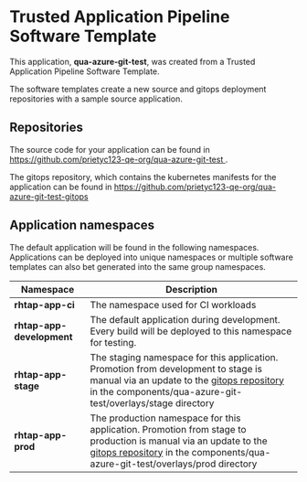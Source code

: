 # Trusted Application Pipeline Software Template

This application, **qua-azure-git-test**, was created from a Trusted Application Pipeline Software Template.

The software templates create a new source and gitops deployment repositories with a sample source application. 

## Repositories

The source code for your application can be found in [https://github.com/prietyc123-qe-org/qua-azure-git-test ](https://github.com/prietyc123-qe-org/qua-azure-git-test ).
 
The gitops repository, which contains the kubernetes manifests for the application can be found in 
[https://github.com/prietyc123-qe-org/qua-azure-git-test-gitops ](https://github.com/prietyc123-qe-org/qua-azure-git-test-gitops ) 

## Application namespaces 

The default application will be found in the following namespaces. Applications can be deployed into unique namespaces or multiple software templates can also bet generated into the same group namespaces.  

|  Namespace   |  Description   |  
| -------- | -------- |
| **rhtap-app-ci** | The namespace used for CI workloads |
| **rhtap-app-development** | The default application during development. Every build will be deployed to this namespace for testing. |
| **rhtap-app-stage** | The staging namespace for this application. Promotion from development to stage is manual via an update to the [gitops repository](https://github.com/prietyc123-qe-org/qua-azure-git-test-gitops ) in the components/qua-azure-git-test/overlays/stage directory |
| **rhtap-app-prod** | The production namespace for this application. Promotion from stage to production is manual via an update to the [gitops repository](https://github.com/prietyc123-qe-org/qua-azure-git-test-gitops ) in the components/qua-azure-git-test/overlays/prod directory |